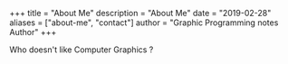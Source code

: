 +++
title = "About Me"
description = "About Me"
date = "2019-02-28"
aliases = ["about-me", "contact"]
author = "Graphic Programming notes Author"
+++

Who doesn't like Computer Graphics ?
